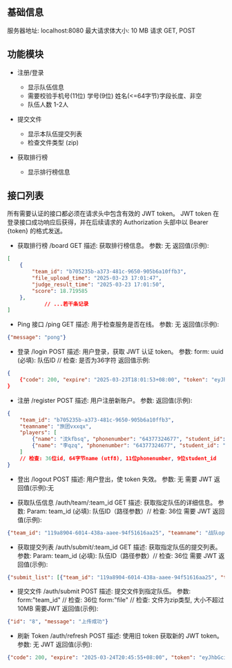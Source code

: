 ## 基础信息
服务器地址: localhost:8080
最大请求体大小: 10 MB
请求 GET, POST


## 功能模块
- 注册/登录
  - 显示队伍信息
  - 需要校验手机号(11位) 学号(9位) 姓名(<=64字节)字段长度、非空
  - 队伍人数 1-2人

- 提交文件
  - 显示本队伍提交列表
  - 检查文件类型 (zip)
  
- 获取排行榜
  - 显示排行榜信息


## 接口列表
所有需要认证的接口都必须在请求头中包含有效的 JWT token。
JWT token 在登录接口成功响应后获得，并在后续请求的 Authorization 头部中以 Bearer {token} 的格式发送。


- 获取排行榜
/board GET
描述: 获取排行榜信息。
参数: 无
返回值(示例): 
```json
[
    {
        "team_id": "b705235b-a373-481c-9650-905b6a10ffb3",
        "file_upload_time": "2025-03-23 17:01:47",
        "judge_result_time": "2025-03-23 17:01:50",
        "score": 18.719585
    },
            // ...若干条记录
]
```

   

- Ping 接口
/ping GET
描述: 用于检查服务是否在线。
参数: 无
返回值(示例):
```json
{"message": "pong"}
```

- 登录
/login POST
描述: 用户登录，获取 JWT 认证 token。
参数:
form: uuid (必填): 队伍ID // 检查: 是否为36字符
返回值示例:
```json
{
    {"code": 200, "expire": "2025-03-23T18:01:53+08:00", "token": "eyJhbGciOiJIUzI1NiIsInR5cCI6IkpXVCJ9.eyJleHAiOjE3NDI3MjQxMTMsIm9yaWdfaWF0IjoxNzQyNzIwNTEzfQ.qdjoYFGMmjO5N2v3lgOnBzzorXYENfDbTFW4PBCBRgc"}
}
```


- 注册
/register POST
描述: 用户注册新账户。
参数:
返回值(示例):

```json
{
    "team_id": "b705235b-a373-481c-9650-905b6a10ffb3", 
    "teamname": "旅团vxxqx",
    "players": [
        {"name": "沈kfbsq", "phonenumber": "64377324677", "student_id": "245110193"},
        {"name": "李qzq", "phonenumber": "64377324677", "student_id": "245110193"},
    ]
    // 检查: 36位id, 64字节name (utf8), 11位phonenumber, 9位student_id
}
```


- 登出
/logout POST
描述: 用户登出，使 token 失效。
参数: 无
需要 JWT
返回值(示例):无

- 获取队伍信息
/auth/team/:team_id GET
描述: 获取指定队伍的详细信息。
参数:
Param: team_id (必填): 队伍ID（路径参数）// 检查: 36位
需要 JWT
返回值(示例):
```json
{"team_id": "119a8904-6014-438a-aaee-94f51616aa25", "teamname": "战队opyox", "players": [{"name": "郑isqss", "phonenumber": "72655224593", "student_id": "122026793"}, {"name": "吴xpjhu", "phonenumber": "69631735551", "student_id": "542851011"}]}
```

- 获取提交列表
/auth/submit/:team_id GET
描述: 获取指定队伍的提交列表。
参数:
Param: team_id (必填): 队伍ID（路径参数）// 检查: 36位
需要 JWT
返回值(示例):
```json
{"submit_list": [{"team_id": "119a8904-6014-438a-aaee-94f51616aa25", "time": "2025-03-23 17:01:47.915 +0800 CST", "status": "处理完成"}, {"team_id": "119a8904-6014-438a-aaee-94f51616aa25", "time": "2025-03-23 17:01:48.073 +0800 CST", "status": "处理完成"},...]}

```


- 提交文件
/auth/submit POST
描述: 提交文件到指定队伍。
参数:
form:"team_id" // 检查: 36位
form:"file" // 检查: 文件为zip类型, 大小不超过10MB
需要JWT
返回值(示例):
```json
{"id": "8", "message": "上传成功"}
```



- 刷新 Token
/auth/refresh POST
描述: 使用旧 token 获取新的 JWT token。
参数: 无
JWT
返回值(示例):
```json
{"code": 200, "expire": "2025-03-24T20:45:55+08:00", "token": "eyJhbGciOiJIUzI1NiIsInR5cCI6IkpXVCJ9.eyJleHAiOjE3NDI4MjAzNTUsIm9yaWdfaWF0IjoxNzQyODE2NzU1fQ.TxdEE_idsxn8rX26byBOA2ZwcSS-0SlS9Szz-F5sHqA"}
```



